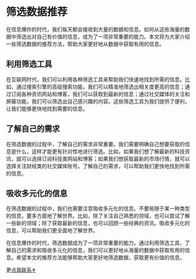 # 筛选数据推荐

在信息爆炸的时代，我们每天都会接收到大量的数据和信息。如何从这些海量的数据中筛选出对自己有价值的信息，成为了一项非常重要的能力。本文将为大家介绍一些筛选数据的推荐方法，帮助大家更好地从数据中获取有用的信息。

## 利用筛选工具

在互联网时代，我们可以利用各种筛选工具来帮助我们快速地找到所需的信息。比如，通过搜索引擎的高级搜索功能，我们可以精准地筛选出相关度更高的信息；通过订阅各种资讯网站和博客，我们可以获取到最新的信息；通过社交媒体的关注和屏蔽功能，我们可以筛选出自己感兴趣的内容。这些筛选工具为我们提供了便利，让我们能够更快地找到需要的信息。

## 了解自己的需求

在筛选数据的过程中，了解自己的需求非常重要。我们需要明确自己想要获取的信息是什么，这样才能更有针对性地进行筛选。比如，如果我们想了解最新的科技资讯，就可以选择订阅科技类网站和博客；如果我们想获取最新的市场行情，就可以选择关注财经类的社交媒体账号。了解自己的需求，可以帮助我们更快地找到所需的信息。

## 吸收多元化的信息

在筛选数据的过程中，我们也需要注意吸收多元化的信息。不要局限于某一种类型的信息，要多方面地了解世界。比如，除了关注自己熟悉的领域，也可以尝试了解一些新的领域；除了获取最新的信息，也可以回顾一些经典的资讯。吸收多元化的信息，可以帮助我们更全面地了解世界。

在信息爆炸的时代，筛选数据成为了一项非常重要的能力。通过利用筛选工具、了解自己的需求和吸收多元化的信息，我们可以更好地从海量的数据中获取有用的信息。希望本文的推荐方法能够帮助大家更好地筛选数据，获取更有价值的信息。

更[点我联系✈](https://www.G208.com)